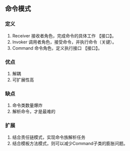 ## 命令模式


### 定义

1. Receiver 接收者角色，完成命令的具体工作 【接口】。
2. Invoker 调用者角色，接受命令，并执行命令（关键）。
3. Command 命令角色，定义执行接口 【接口】。

### 优点

1. 解耦
2. 可扩展性高

### 缺点

1. 命令类数量爆炸
2. 解析命令，才是最难的

### 扩展

1. 结合责任链模式，实现命令族解析任务
2. 结合模板方法模式，则可以减少Command子类的膨胀问题。
